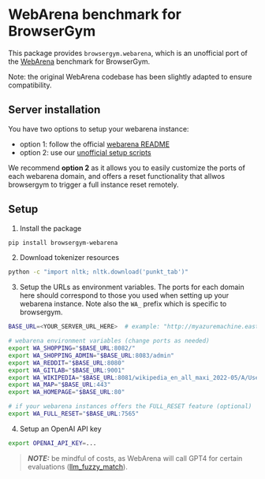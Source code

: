 # WebArena benchmark for BrowserGym

This package provides `browsergym.webarena`, which is an unofficial port of the [WebArena](https://webarena.dev/) benchmark for BrowserGym.

Note: the original WebArena codebase has been slightly adapted to ensure compatibility.

## Server installation

You have two options to setup your webarena instance:
 - option 1: follow the official [webarena README](https://github.com/web-arena-x/webarena/blob/main/environment_docker/README.md)
 - option 2: use our [unofficial setup scripts](https://github.com/gasse/webarena-setup/tree/main/webarena)

We recommend **option 2** as it allows you to easily customize the ports of each webarena domain, and offers a reset functionality that allwos browsergym to trigger a full instance reset remotely.

## Setup

1. Install the package
```sh
pip install browsergym-webarena
```

2. Download tokenizer resources
```sh
python -c "import nltk; nltk.download('punkt_tab')"
```

3. Setup the URLs as environment variables. The ports for each domain here should correspond to those you used when setting up your webarena instance. Note also the `WA_` prefix which is specific to browsergym.
```sh
BASE_URL=<YOUR_SERVER_URL_HERE>  # example: "http://myazuremachine.eastus.cloudapp.azure.com"

# webarena environment variables (change ports as needed)
export WA_SHOPPING="$BASE_URL:8082/"
export WA_SHOPPING_ADMIN="$BASE_URL:8083/admin"
export WA_REDDIT="$BASE_URL:8080"
export WA_GITLAB="$BASE_URL:9001"
export WA_WIKIPEDIA="$BASE_URL:8081/wikipedia_en_all_maxi_2022-05/A/User:The_other_Kiwix_guy/Landing"
export WA_MAP="$BASE_URL:443"
export WA_HOMEPAGE="$BASE_URL:80"

# if your webarena instances offers the FULL_RESET feature (optional)
export WA_FULL_RESET="$BASE_URL:7565"
```

4. Setup an OpenAI API key

```sh
export OPENAI_API_KEY=...
```

> **_NOTE:_**  be mindful of costs, as WebArena will call GPT4 for certain evaluations ([llm_fuzzy_match](https://github.com/web-arena-x/webarena/blob/1469b7c9d8eaec3177855b3131569751f43a40d6/evaluation_harness/helper_functions.py#L146C5-L146C20)).
